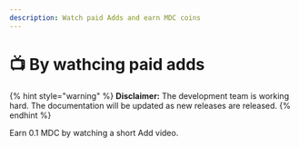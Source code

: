 ```yaml
---
description: Watch paid Adds and earn MDC coins
---
```


# 📺 By wathcing paid adds

{% hint style="warning" %}
**Disclaimer:** The development team is working hard. The documentation will be updated as new releases are released.
{% endhint %}

Earn 0.1 MDC by watching a short Add video.
